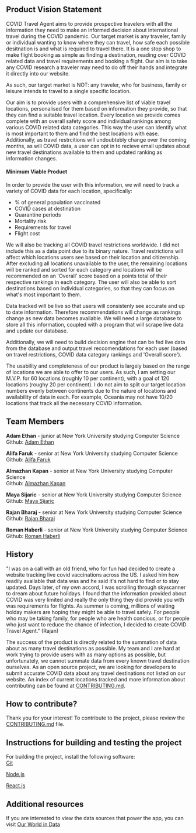 ## Product Vision Statement

COVID Travel Agent aims to provide prospective travelers with all the information they need to make an informed decision about international travel during the COVID pandemic. Our target market is any traveler, family or individual wanting to know where they can travel, how safe each possible desitnation is and what is required to travel there. It is a one stop shop to make flight booking as simple as finding a destination, reading over COVID related data and travel requirements and booking a flight. Our aim is to take any COVID research a traveler may need to do off their hands and integrate it directly into our website. 

As such, our target market is NOT: any traveler, who for business, family or leisure intends to travel to a single specific location. 

Our aim is to provide users with a comprehensive list of viable travel locations, personalised for them based on information they provide, so that they can find a suitable travel location. Every location we provide comes complete with an overall safety score and individual rankings among various COVID related data categories. This way the user can identify what is most important to them and find the best locations with ease. Additionally, as travel restrcitions will undoubtebly change over the coming months, as will COVID data, a user can opt in to recieve email updates about new travel destinations available to them and updated ranking as information changes.

#### Minimum Viable Product

In order to provide the user with this information, we will need to track a variety of COVID data for each location, specifically: 

- % of general population vaccinated
- COVID cases at destination
- Quarantine periods 
- Mortality risk
- Requirements for travel
- Flight cost

We will also be tracking all COVID travel restrictions worldwide. I did not include this as a data point due to its binary nature. Travel restrictions will affect which locations users see based on their location and citizenship. After excluding all locations unavailable to the user, the remaining locations will be ranked and sorted for each category and locations will be recommended on an 'Overall' score based on a points total of their respective rankings in each category. The user will also be able to sort destinations based on individual categories, so that they can focus on what's most important to them. 

Data tracked will be live so that users will consistenly see accurate and up to date information. Therefore recommendations will change as rankings change as new data becomes available. We will need a large database to store all this information, coupled with a program that will scrape live data and update our database.

Additionally, we will need to build decision engine that can be fed live data from the database and output travel reccomendations for each user (based on travel restrictions, COVID data category rankings and 'Overall score').

The usability and completeness of our product is largely based on the range of locations we are able to offer to our users. As such, I am setting our M.V.P. for 60 locations (roughly 10 per continent), with a goal of 120 locations (roughy 20 per continent). I do not aim to split our target location numbers evenly between continents due to the nature of locations and availability of data in each. For example, Oceania may not have 10/20 locations that track all the necessary COVID information. 

## Team Members

**Adam Ethan** - junior at New York University studying Computer Science<br>
Github:  <a href="https://github.com/AdamEthan" target="_blank">Adam Ethan</a>

**Alifa Faruk** - senior at New York University studying Computer Science<br>
Github:  <a href="https://github.com/alifafaruk" target="_blank">Alifa Faruk</a>

**Almazhan Kapan** - senior at New York University studying Computer Science<br>
Github:  <a href="https://github.com/almazhankapan" target="_blank">Almazhan Kapan</a>

**Maya Sijaric** - senior at New York University studying Computer Science<br>
Github:  <a href="https://github.com/sijaric" target="_blank">Maya Sijaric</a>

**Rajan Bharaj** - senior at New York University studying Computer Science<br>
Github:  <a href="https://github.com/RajanBharaj/" target="_blank">Rajan Bharaj</a>

**Roman Haberli** - senior at New York University studying Computer Science<br>
Github:  <a href="https://github.com/rhaberli/" target="_blank">Roman Haberli</a>


## History

"I was on a call with an old friend, who for fun had decided to create a website tracking live covid vaccinations across the US. I asked him how readily available that data was and he said it's not hard to find or to stay updated. Days later, of my own accord, I was scrolling through skyscanner to dream about future holidays. I found that the information provided about COVID was very limited and really the only thing they did provide you with was requirements for flights. As summer is coming, millions of waiting holday makers are hoping they might be able to travel safely. For people who may be taking family, for people who are health concious, or for people who just want to reduce the chance of infection, I decided to create COVID Travel Agent." (Rajan)

The success of the product is directly related to the summation of data about as many travel destinations as possible. My team and I are hard at work trying to provide users with as many options as possible, but unfortunately, we cannot summate data from every known travel destination ourselves. As an open source project, we are looking for developers to submit accurate COVID data about any travel destinations not listed on our website. An index of current locations tracked and more information about contributing can be found at [CONTRIBUTING.md](./CONTRIBUTING.md).

## How to contribute? 
Thank you for your interest! To contribute to the project, please review the [CONTRIBUTING.md](./README.md) file. 

## Instructions for building and testing the project

For building the project, install the following software: <br>
<a href="https://git-scm.com/" target="_blank">Git</a><br>

<a href="https://nodejs.org/" target="_blank">Node.js</a><br>

<a href="https://reactjs.org/" target="_blank">React.js</a><br>

## Additional resources

If you are interested to view the data sources that power the app, you can visit <a href="https://ourworldindata.org/coronavirus" target="_blank">Our World in Data</a><br>

